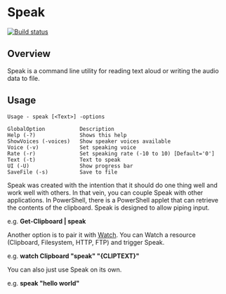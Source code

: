 # Speak

[![Build status](https://ci.appveyor.com/api/projects/status/h2j47val4ak1yltf?svg=true)](https://ci.appveyor.com/project/jorelius/speak)

## Overview

Speak is a command line utility for reading text aloud or writing the audio data to file. 

## Usage

    Usage - speak [<Text>] -options

    GlobalOption           Description
    Help (-?)              Shows this help
    ShowVoices (-voices)   Show speaker voices available
    Voice (-v)             Set speaking voice
    Rate (-r)              Set speaking rate (-10 to 10) [Default='0']
    Text (-t)              Text to speak
    UI (-U)                Show progress bar
    SaveFile (-s)          Save to file

Speak was created with the intention that it should do one thing well and work well with others. In that vein, you can couple Speak with other applications. In PowerShell, there is a PowerShell applet that can retrieve the contents of the clipboard. Speak is designed to allow piping input.

e.g. **Get-Clipboard | speak**

Another option is to pair it with [Watch](https://github.com/jorelius/Watch). You can Watch a resource (Clipboard, Filesystem, HTTP, FTP) and trigger Speak.

e.g. **watch Clipboard "speak" "{CLIPTEXT}"**

You can also just use Speak on its own. 

e.g. **speak "hello world"**
